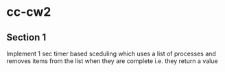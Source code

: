 # cc-cw2
## Section 1
Implement 1 sec timer based sceduling which uses a list of processes and removes items from the list when they are complete i.e. they return a value
